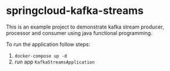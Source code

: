# springcloud-kafka-streams

This is an example project to demonstrate kafka stream producer, processor and consumer using java functional programming.

To run the application follow steps:
1. `docker-compose up -d`
2. run app `KafkaStreamsApplication`